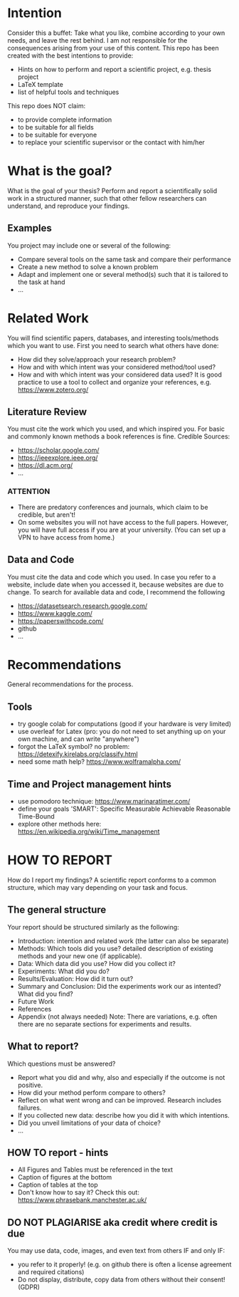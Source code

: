 # Intention
Consider this a buffet: Take what you like, combine according to your own needs, and leave the rest behind. 
I am not responsible for the consequences arising from your use of this content. 
This repo has been created with the best intentions to provide:
- Hints on how to perform and report a scientific project, e.g. thesis project 
- LaTeX template
- list of helpful tools and techniques

This repo does NOT claim:
- to provide complete information
- to be suitable for all fields
- to be suitable for everyone
- to replace your scientific supervisor or the contact with him/her

# What is the goal?
What is the goal of your thesis? Perform and report a scientifically solid work in a structured manner, such that other fellow researchers can understand, and reproduce your findings. 
## Examples
You project may include one or several of the following:
- Compare several tools on the same task and compare their performance
- Create a new method to solve a known problem
- Adapt and implement one or several method(s) such that it is tailored to the task at hand
- ...

# Related Work
You will find scientific papers, databases, and interesting tools/methods which you want to use. 
First you need to search what others have done:
- How did they solve/approach your research problem?
- How and with which intent was your considered method/tool used?
- How and with which intent was your considered data used?
It is good practice to use a tool to collect and organize your references, e.g. https://www.zotero.org/

## Literature Review
You must cite the work which you used, and which inspired you. For basic and commonly known methods a book references is fine. 
Credible Sources:
- https://scholar.google.com/
- https://ieeexplore.ieee.org/
- https://dl.acm.org/
- ...

### ATTENTION
- There are predatory conferences and journals, which claim to be credible, but aren't! 
- On some websites you will not have access to the full papers. However, you will have full access if you are at your university. (You can set up a VPN to have access from home.)

## Data and Code
You must cite the data and code which you used. In case you refer to a website, include date when you accessed it, because websites are due to change. 
To search for available data and code, I recommend the following 
- https://datasetsearch.research.google.com/
- https://www.kaggle.com/
- https://paperswithcode.com/
- github
- ...

# Recommendations
General recommendations for the process. 
## Tools
- try google colab for computations (good if your hardware is very limited)
- use overleaf for Latex (pro: you do not need to set anything up on your own machine, and can write "anywhere")
- forgot the LaTeX symbol? no problem: https://detexify.kirelabs.org/classify.html
- need some math help? https://www.wolframalpha.com/

## Time and Project management hints
- use pomodoro technique: https://www.marinaratimer.com/
- define your goals 'SMART': Specific Measurable Achievable Reasonable Time-Bound
- explore other methods here: https://en.wikipedia.org/wiki/Time_management


# HOW TO REPORT
How do I report my findings? A scientific report conforms to a common structure, which may vary depending on your task and focus. 

## The general structure
Your report should be structured similarly as the following:
- Introduction: intention and related work (the latter can also be separate)
- Methods: Which tools did you use? detailed description of existing methods and your new one (if applicable).
- Data: Which data did you use? How did you collect it?
- Experiments: What did you do? 
- Results/Evaluation: How did it turn out?
- Summary and Conclusion: Did the experiments work our as intented? What did you find? 
- Future Work
- References
- Appendix (not always needed)
Note: There are variations, e.g. often there are no separate sections for experiments and results. 

## What to report? 
Which questions must be answered?
- Report what you did and why, also and especially if the outcome is not positive. 
- How did your method perform compare to others? 
- Reflect on what went wrong and can be improved. Research includes failures.
- If you collected new data: describe how you did it with which intentions. 
- Did you unveil limitations of your data of choice?
- ...

## HOW TO report - hints
- All Figures and Tables must be referenced in the text
- Caption of figures at the bottom
- Caption of tables at the top
- Don't know how to say it? Check this out:  https://www.phrasebank.manchester.ac.uk/

## DO NOT PLAGIARISE aka credit where credit is due
You may use data, code, images, and even text from others IF and only IF:
- you refer to it properly! (e.g. on github there is often a license agreement and required citations)
- Do not display, distribute, copy data from others without their consent! (GDPR)
